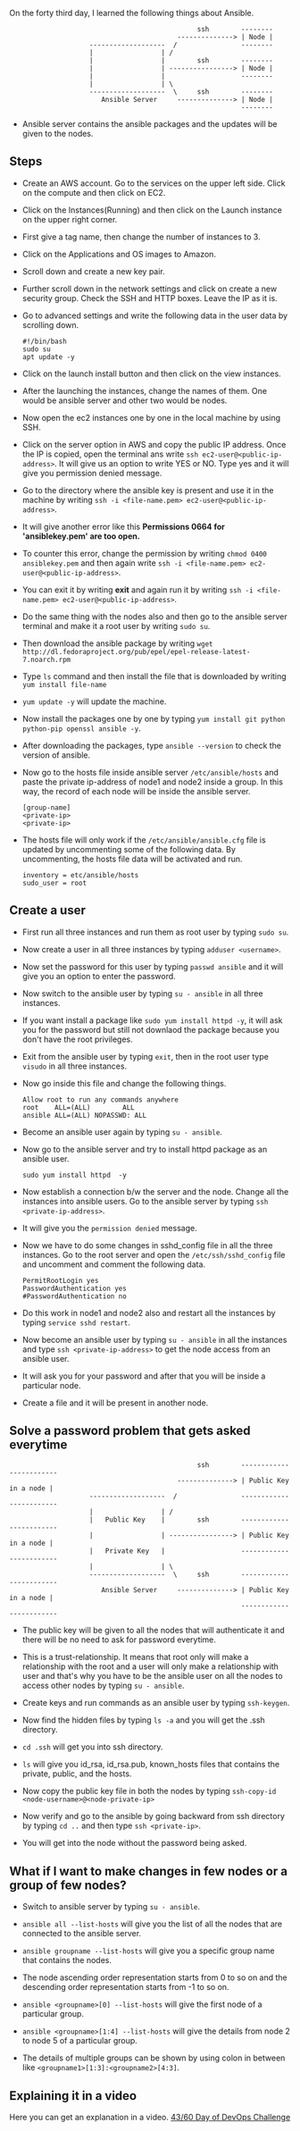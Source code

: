 On the forty third day, I learned the following things about Ansible.

                                                   ssh        --------
                                              --------------> | Node |
                        -------------------  /                --------  
                        |                 | /
                        |                 |        ssh        --------
                        |                 | ----------------> | Node |
                        |                 |                   --------
                        |                 | \ 
                        -------------------  \     ssh        --------
                           Ansible Server     --------------> | Node |
                                                              --------

- Ansible server contains the ansible packages and the updates will be given to the nodes.

## Steps

- Create an AWS account. Go to the services on the upper left side. Click on the compute and then click on EC2.

- Click on the Instances(Running) and then click on the Launch instance on the upper right corner.

- First give a tag name, then change the number of instances to 3.

- Click on the Applications and OS images to Amazon.

- Scroll down and create a new key pair.

- Further scroll down in the network settings and click on create a new security group. Check the SSH and HTTP boxes. Leave the IP as it is.

- Go to advanced settings and write the following data in the user data by scrolling down.

      #!/bin/bash
      sudo su
      apt update -y

- Click on the launch install button and then click on the view instances.

- After the launching the instances, change the names of them. One would be ansible server and other two would be nodes.

- Now open the ec2 instances one by one in the local machine by using SSH.

- Click on the server option in AWS and copy the public IP address. Once the IP is copied, open the terminal ans write `ssh ec2-user@<public-ip-address>`. It will give us an option to write YES or NO. Type yes and it will give you permission denied message.

- Go to the directory where the ansible key is present and use it in the machine by writing `ssh -i <file-name.pem> ec2-user@<public-ip-address>`.

- It will give another error like this **Permissions 0664 for 'ansiblekey.pem' are too open.**

- To counter this error, change the permission by writing `chmod 0400 ansiblekey.pem` and then again write `ssh -i <file-name.pem> ec2-user@<public-ip-address>`.

- You can exit it by writing **exit** and again run it by writing `ssh -i <file-name.pem> ec2-user@<public-ip-address>`.

- Do the same thing with the nodes also and then go to the ansible server terminal and make it a root user by writing `sudo su`.

- Then download the ansible package by writing `wget http://dl.fedoraproject.org/pub/epel/epel-release-latest-7.noarch.rpm`

- Type `ls` command and then install the file that is downloaded by writing `yum install file-name`

- `yum update -y` will update the machine.

- Now install the packages one by one by typing `yum install git python python-pip openssl ansible -y`.

- After downloading the packages, type `ansible --version` to check the version of ansible.

- Now go to the hosts file inside ansible server `/etc/ansible/hosts` and paste the private ip-address of node1 and node2 inside a group. In this way, the record of each node will be inside the ansible server.

      [group-name]
      <private-ip>
      <private-ip>

- The hosts file will only work if the `/etc/ansible/ansible.cfg` file is updated by uncommenting some of the following data. By uncommenting, the hosts file data will be activated and run.

      inventory = etc/ansible/hosts
      sudo_user = root

## Create a user

- First run all three instances and run them as root user by typing `sudo su`.

- Now create a user in all three instances by typing `adduser <username>`.

- Now set the password for this user by typing `passwd ansible` and it will give you an option to enter the password.

- Now switch to the ansible user by typing `su - ansible` in all three instances.

- If you want install a package like `sudo yum install httpd -y`, it will ask you for the password but still not downlaod the package because you don't have the root privileges.

- Exit from the ansible user by typing `exit`, then in the root user type `visudo` in all three instances.

- Now go inside this file and change the following things.

      Allow root to run any commands anywhere 
      root    ALL=(ALL)        ALL
      ansible ALL=(ALL) NOPASSWD: ALL

- Become an ansible user again by typing `su - ansible`.

- Now go to the ansible server and try to install httpd package as an ansible user.

    `sudo yum install httpd  -y`

- Now establish a connection b/w the server and the node. Change all the instances into ansible users. Go to the ansible server by typing `ssh <private-ip-address>`.

- It will give you the `permission denied` message.

- Now we have to do some changes in sshd_config file in all the three instances. Go to the root server and open the `/etc/ssh/sshd_config` file and uncomment and comment the following data.

      PermitRootLogin yes
      PasswordAuthentication yes
      #PasswordAuthentication no

- Do this work in node1 and node2 also and restart all the instances by typing `service sshd restart`.

- Now become an ansible user by typing `su - ansible` in all the instances and type `ssh <private-ip-address>` to get the node access from an ansible user.

- It will ask you for your password and after that you will be inside a particular node.

- Create a file and it will be present in another node.

## Solve a password problem that gets asked everytime

                                                   ssh        ------------------------
                                              --------------> | Public Key in a node |
                        -------------------  /                ------------------------  
                        |                 | /
                        |   Public Key    |        ssh        ------------------------
                        |                 | ----------------> | Public Key in a node |
                        |   Private Key   |                   ------------------------
                        |                 | \ 
                        -------------------  \     ssh        ------------------------
                           Ansible Server     --------------> | Public Key in a node |
                                                              ------------------------

- The public key will be given to all the nodes that will authenticate it and there will be no need to ask for password everytime.

- This is a trust-relationship. It means that root only will make a relationship with the root and a user will only make a relationship with user and that's why you have to be the ansible user on all the nodes to access other nodes by typing `su - ansible`.

- Create keys and run commands as an ansible user by typing `ssh-keygen`.

- Now find the hidden files by typing `ls -a` and you will get the .ssh directory.

- `cd .ssh` will get you into ssh directory.

- `ls` will give you id_rsa, id_rsa.pub, known_hosts files that contains the private, public, and the hosts.

- Now copy the public key file in both the nodes by typing `ssh-copy-id <node-username>@<node-private-ip>`

- Now verify and go to the ansible by going backward from ssh directory by typing `cd ..` and then type `ssh <private-ip>`.

- You will get into the node without the password being asked.

## What if I want to make changes in few nodes or a group of few nodes?

- Switch to ansible server by typing `su - ansible`.

- `ansible all --list-hosts` will give you the list of all the nodes that are connected to the ansible server.

- `ansible groupname --list-hosts` will give you a specific group name that contains the nodes.

- The node ascending order representation starts from 0 to so on and the descending order representation starts from -1 to so on.

- `ansible <groupname>[0] --list-hosts` will give the first node of a particular group.

- `ansible <groupname>[1:4] --list-hosts` will give the details from node 2 to node 5 of a particular group.

- The details of multiple groups can be shown by using colon in between like `<groupname1>[1:3]:<groupname2>[4:3]`.

## **Explaining it in a video**

Here you can get an explanation in a video. [43/60 Day of DevOps Challenge]()
